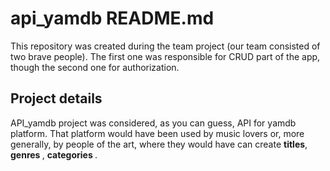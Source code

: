 # api_yamdb README.md
This repository was created during the team project (our team consisted of two brave people). The first one was responsible for CRUD part of the app, though the second one for authorization. <br>

## Project details
API_yamdb project was considered, as you can guess, API for yamdb platform. That platform would have been used by music lovers or, more generally, by people of the art, where they would have can create <b>titles</b>, <b> genres </b>, <b> categories </b>. <br>
